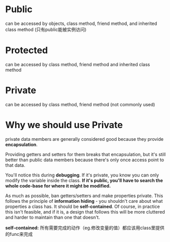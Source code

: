 # Public
can be accessed by objects, class method, friend method, and inherited class method (只有public能被实例访问)

# Protected
can be accessed by class method, friend method and inherited class method

# Private
can be accessed by class method, friend method (not commonly used)

# Why we should use Private
private data members are generally considered good because they provide **encapsulation**.

Providing getters and setters for them breaks that encapsulation, but it's still better than public data members because there's only once access point to that data.

You'll notice this during **debugging**. If it's private, you know you can only modify the variable inside the class. **If it's public, you'll have to search the whole code-base for where it might be modified.**

As much as possible, ban getters/setters and make properties private. This follows the principle of **information hiding** - you shouldn't care about what properties a class has. It should be **self-contained**. Of course, in practice this isn't feasible, and if it is, a design that follows this will be more cluttered and harder to maintain than one that doesn't.

**self-contained:** 所有需要完成的动作（eg.修改变量的值）都应该用class里提供的func来完成
